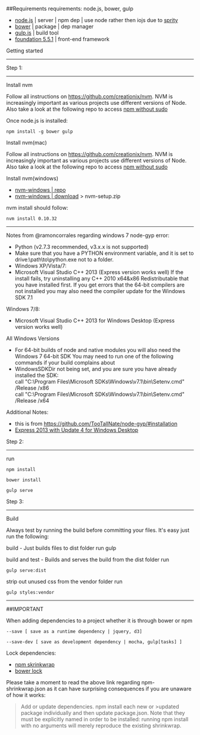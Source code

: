 ##Requirements
requirements: node.js, bower, gulp

* [node.js](https://nodejs.org/) | server | npm dep | use node rather then iojs due to [sprity](https://www.npmjs.com/package/sprity)
* [bower](http://bower.io) | package | dep manager
* [gulp.js](http://gulpjs.com/) | build tool
* [foundation 5.5.1](http://foundation.zurb.com/) | front-end framework

Getting started

-------------------------------------

Step 1:

-------------------------------------

Install nvm

Follow all instructions on https://github.com/creationix/nvm.
NVM is increasingly important as various projects use different versions of Node.
Also take a look at the following repo to access [npm without sudo](https://github.com/glenpike/npm-g_nosudo)



Once node.js is installed:

    npm install -g bower gulp

Install nvm(mac)

Follow all instructions on https://github.com/creationix/nvm.
NVM is increasingly important as various projects use different versions of Node.
Also take a look at the following repo to access [npm without sudo](https://github.com/glenpike/npm-g_nosudo)

Install nvm(windows)
* [nvm-windows | repo](https://github.com/coreybutler/nvm-windows)
* [nvm-windows | download](https://github.com/coreybutler/nvm-windows/releases) > nvm-setup.zip

nvm install should follow:

    nvm install 0.10.32

---------------------------------------------------


Notes from @ramoncorrales regarding windows 7 node-gyp error:


* Python (v2.7.3 recommended, v3.x.x is not supported)
* Make sure that you have a PYTHON environment variable, and it is set to drive:\path\to\python.exe not to a folder.
* Windows XP/Vista/7:
* Microsoft Visual Studio C++ 2013 (Express version works well)
  If the install fails, try uninstalling any C++ 2010 x64&x86 Redistributable that you have installed first.
  If you get errors that the 64-bit compilers are not installed you may also need the compiler update for the Windows SDK 7.1

Windows 7/8:

* Microsoft Visual Studio C++ 2013 for Windows Desktop (Express version works well)

All Windows Versions

* For 64-bit builds of node and native modules you will also need the Windows 7 64-bit SDK
  You may need to run one of the following commands if your build complains about
* WindowsSDKDir not being set, and you are sure you have already installed the SDK: <br />
  call "C:\Program Files\Microsoft SDKs\Windows\v7.1\bin\Setenv.cmd" /Release /x86<br />
  call "C:\Program Files\Microsoft SDKs\Windows\v7.1\bin\Setenv.cmd" /Release /x64

Additional Notes:

 * this is from https://github.com/TooTallNate/node-gyp/#installation
 * [Express 2013 with Update 4 for Windows Desktop](https://www.visualstudio.com/en-us/downloads/download-visual-studio-vs#DownloadFamilies_2)

Step 2:

-------------------------------------
run

    npm install

    bower install

    gulp serve

Step 3:

-------------------------------------
Build

Always test by running the build before committing your files. It's easy just run the following:

build - Just builds files to dist folder
run
    gulp

build and test - Builds and serves the build from the dist folder
run

    gulp serve:dist

strip out unused css from the vendor folder
run

    gulp styles:vendor
-------------------------------
##IMPORTANT


When adding dependencies to a project whether it is through bower or npm

    --save [ save as a runtime dependency | jquery, d3]

    --save-dev [ save as development dependency | mocha, gulp[tasks] ]

Lock dependencies:

  *  [npm skrinkwrap](https://docs.npmjs.com/cli/shrinkwrap)
  *  [bower lock](http://benlimmer.com/2014/09/13/lock-down-bower-components/)

Please take a moment to read the above link regarding npm-shrinkwrap.json as it can have surprising consequences if you are unaware of how it works:

> Add or update dependencies. npm install each new or >updated package individually and then update package.json. Note that they must be explicitly named in order to be installed: running npm install with no arguments will merely reproduce the existing shrinkwrap.